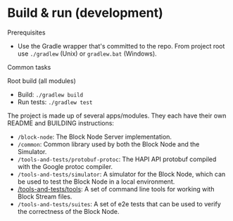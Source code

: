 # Build & run (development)

Prerequisites
- Use the Gradle wrapper that's committed to the repo. From project root use `./gradlew` (Unix) or `gradlew.bat` (Windows).

Common tasks

Root build (all modules)
- Build: `./gradlew build`
- Run tests: `./gradlew test`

The project is made up of several apps/modules. They each have their own README and BUILDING instructions:
- `/block-node`: The Block Node Server implementation.
- `/common`: Common library used by both the Block Node and the Simulator.
- `/tools-and-tests/protobuf-protoc`: The HAPI API protobuf compiled with the Google protoc compiler.
- `/tools-and-tests/simulator`: A simulator for the Block Node, which can be used to test the Block Node in a local environment.
- [/tools-and-tests/tools](tools-and-tests/tools/BUILDING.md): A set of command line tools for working with Block Stream files.
- `/tools-and-tests/suites`: A set of e2e tests that can be used to verify the correctness of the Block Node.
